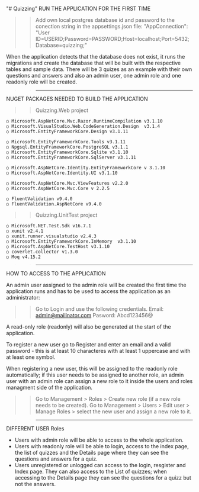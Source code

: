 "# Quizzing" 
RUN THE APPLICATION FOR THE FIRST TIME

>> Add own local postgres database id and password to the conection string in the appsettings.json file:
"AppConnection": "User ID=USERID;Password=PASSWORD;Host=localhost;Port=5432;Database=quizzing;"

When the application detects that the database does not exist,
it runs the migrations and create the database that will be built with the respective tables and sample data.
There will be 3 quizes as an example with their own questions and answers and also an admin user, one admin role and one readonly role will be created.

>>--------------------------

NUGET PACKAGES NEEDED TO BUILD THE APPLICATION

>>Quizzing.Web project

	○ Microsoft.AspNetCore.Mvc.Razor.RuntimeCompilation v3.1.10
	○ Microsoft.VisualStudio.Web.CodeGeneration.Design  v3.1.4
	○ Microsoft.EntityFrameworkCore.Design v3.1.11

	○ Microsoft.EntityFrameworkCore.Tools v3.1.11
	○ Npgsql.EntityFrameworkCore.PostgreSQL v3.1.1
	○ Microsoft.EntityFrameworkCore.Sqlite v3.1.10
	○ Microsoft.EntityFrameworkCore.SqlServer v3.1.11

	○ Microsoft.AspNetCore.Identity.EntityFrameworkCore v 3.1.10
	○ Microsoft.AspNetCore.Identity.UI v3.1.10
	
	○ Microsoft.AspNetCore.Mvc.ViewFeatures v2.2.0
	○ Microsoft.AspNetCore.Mvc.Core v 2.2.5
	
	○ FluentValidation v9.4.0
	○ FluentValidation.AspNetCore v9.4.0
	

>>Quizzing.UnitTest project

	○ Microsoft.NET.Test.Sdk v16.7.1
	○ xunit v2.4.1
	○ xunit.runner.visualstudio v2.4.3
	○ Microsoft.EntityFrameworkCore.InMemory  v3.1.10
	○ Microsoft.AspNetCore.TestHost v3.1.10
	○ coverlet.collector v1.3.0
	○ Moq v4.15.2

>>--------------------------

HOW TO ACCESS TO THE APPLICATION

An admin user assigned to the admin role will be created the first time the application runs
and has to be used to access the application as an administrator:

>> Go to Login and use the following credentials.
Email: admin@mailinator.com
Pasword: Abcd123456@

A read-only role (readonly) will also be generated at the start of the application.

To register a new user go to Register and enter an email and a valid password - this is at least
10 characteres with at least 1 uppercase and with at least one symbol.

When registering a new user, this will be assigned to the readonly role automatically;
if this user needs to be assigned to another role, an admin user with an admin role can
assign a new role to it inside the users and roles managment side of the application.

>> Go to Management > Roles > Create new role (if a new role needs to be created).
>> Go to Management > Users > Edit user > Manage Roles > select the new user and assign a new role to it.

>>--------------------------

DIFFERENT USER Roles

- Users with admin role will be able to access to the whole application.
- Users with readonly role will be able to login, access to the index page,
the list of quizzes and the Details page where they can see the questions and answers for a quiz.
- Users unregistered or unlogged can access to the login, resgister and Index page.
They can also access to the List of quizzes; when accessing to the Details page
they can see the questions for a quizz but not the answers.
